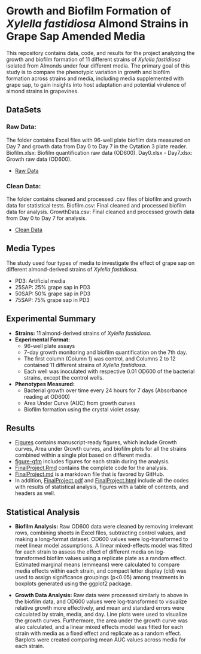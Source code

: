 

# Growth and Biofilm Formation of *Xylella fastidiosa* Almond Strains in Grape Sap Amended Media
This repository contains data, code, and results for the project analyzing the growth and biofilm formation of 11 different strains of *Xylella fastidiosa* isolated from Almonds under four different media. The primary goal of this study is to compare the phenotypic variation in growth and biofilm formation across strains and media, including media supplemented with grape sap, to gain insights into host adaptation and potential virulence of almond strains in grapevines.
## DataSets
### Raw Data: 
The folder contains Excel files with 96-well plate biofilm data measured on Day 7 and growth data from Day 0 to Day 7 in the Cytation 3 plate reader.
Biofilm.xlsx: Biofilm quantification raw data (OD600).
Day0.xlsx - Day7.xlsx: Growth raw data (OD600).
- [Raw Data](Data/RawData)
### Clean Data: 
The folder contains cleaned and processed .csv files of biofilm and growth data for statistical tests.
Biofilm.csv: Final cleaned and processed biofilm data for analysis.
GrowthData.csv: Final cleaned and processed growth data from Day 0 to Day 7 for analysis.
- [Clean Data](Data/CleanData)
## Media Types
The study used four types of media to investigate the effect of grape sap on different almond-derived strains of *Xylella fastidiosa*.
-	PD3: Artificial media
-	25SAP: 25% grape sap in PD3
-	50SAP: 50% grape sap in PD3
-	75SAP: 75% grape sap in PD3
## Experimental Summary
*	**Strains:** 11 almond-derived strains of *Xylella fastidiosa*.
*	**Experimental Format:**
    -	96-well plate assays
    -	7-day growth monitoring and biofilm quantification on the 7th day.
    -	The first column (Column 1) was control, and Columns 2 to 12 contained 11 different strains of *Xylella fastidiosa*.
    -	Each well was inoculated with respective 0.01 OD600 of the bacterial strains, except the control wells.
*	**Phenotypes Measured:**
    -	Bacterial growth over time every 24 hours for 7 days (Absorbance reading at OD600)
    -	Area Under Curve (AUC) from growth curves
    -	Biofilm formation using the crystal violet assay.
## Results
-	[Figures](Figures) contains manuscript-ready figures, which include Growth curves, Area under Growth curves, and biofilm plots for all the strains combined within a single plot based on different media. 
- [figure-gfm](FinalProject_files/figure-gfm) includes figures for each strain during the analysis.
-	[FinalProject.Rmd](FinalProject.Rmd) contains the complete code for the analysis.
-	[FinalProject.md](FinalProject.md) is a markdown file that is favored by GitHub.
-	In addition, [FinalProject.pdf](FinalProject.pdf) and [FinalProject.html](FinalProject.html) include all the codes with results of statistical analysis, figures with a table of contents, and headers as well.
## Statistical Analysis
-	**Biofilm Analysis:**
Raw OD600 data were cleaned by removing irrelevant rows, combining sheets in Excel files, subtracting control values, and making a long-format dataset. OD600 values were log-transformed to meet linear model assumptions. A linear mixed-effects model was fitted for each strain to assess the effect of different media on log-transformed biofilm values using a replicate plate as a random effect. Estimated marginal means (emmeans) were calculated to compare media effects within each strain, and compact letter display (cld) was used to assign significance groupings (p<0.05) among treatments in boxplots generated using the ggplot2 package.

-	**Growth Data Analysis:** 
Raw data were processed similarly to above in the biofilm data, and OD600 values were log-transformed to visualize relative growth more effectively, and mean and standard errors were calculated by strain, media, and day. Line plots were used to visualize the growth curves. Furthermore, the area under the growth curve was also calculated, and a linear mixed effects model was fitted for each strain with media as a fixed effect and replicate as a random effect. Barplots were created comparing mean AUC values across media for each strain.
